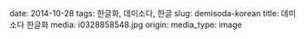 date: 2014-10-28
tags: 한글화, 데미소다, 한글
slug: demisoda-korean
title: 데미소다 한글화
media: i0328858548.jpg
origin: 
media_type: image
